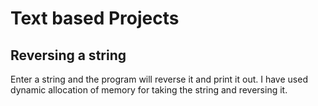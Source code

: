 # Text based Projects
## Reversing a string
Enter a string and the program will reverse it and print it out.
I have used dynamic allocation of memory for taking the string and reversing it.
